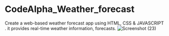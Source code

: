 # CodeAlpha_Weather_forecast
Create a web-based weather forecast app using HTML, CSS  &amp;  JAVASCRIPT . it provides real-time weather information, forecasts.
![Screenshot (23)](https://github.com/Reeti0210/CodeAlpha_Weather_forecast/assets/92968544/a1d213b7-105a-497d-a009-5c8cda6794de)
